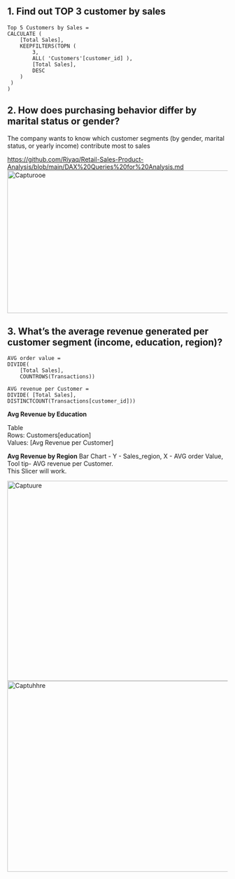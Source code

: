 ## 1. Find out TOP 3 customer by sales
```
Top 5 Customers by Sales = 
CALCULATE (
    [Total Sales],
    KEEPFILTERS(TOPN (
        3,
        ALL( 'Customers'[customer_id] ),
        [Total Sales],
        DESC
    )
 )
)
```

## 2. How does purchasing behavior differ by marital status or gender?
The company wants to know which customer segments (by gender, marital status, or yearly income) contribute most to sales

https://github.com/Riyaq/Retail-Sales-Product-Analysis/blob/main/DAX%20Queries%20for%20Analysis.md
<br>
<img width="632" height="326" alt="Capturooe" src="https://github.com/user-attachments/assets/09d20a23-ac0c-4da5-b47f-0b6a587223d4" />


## 3. What’s the average revenue generated per customer segment (income, education, region)?
```
AVG order value = 
DIVIDE(
    [Total Sales],
    COUNTROWS(Transactions))

AVG revenue per Customer = 
DIVIDE( [Total Sales],
DISTINCTCOUNT(Transactions[customer_id]))
```
**Avg Revenue by Education**

Table <br>
Rows: Customers[education]
<br>
Values: [Avg Revenue per Customer]
<br>

**Avg Revenue by Region**
Bar Chart - Y - Sales_region, X - AVG order Value, Tool tip- AVG revenue per Customer.
<br>
This Slicer will work.



<img width="970" height="457" alt="Captuure" src="https://github.com/user-attachments/assets/5d171a06-bc43-44be-9788-60d0bcb4b620" />





<img width="924" height="436" alt="Captuhhre" src="https://github.com/user-attachments/assets/112d6775-1771-4278-a549-d19fe49f436c" />




